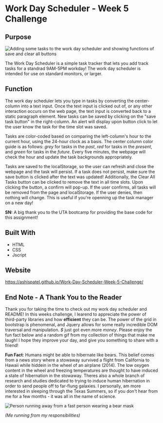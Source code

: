 # Work Day Scheduler - Week 5 Challenge

## Purpose

![Adding some tasks to the work day scheduler and showing functions of save and clear all buttons](https://github.com/AshisPatel/Work-Day-Scheduler-Week-5-Challenge/blob/main/assets/images/wds-preview.gif) 

The Work Day Scheduler is a simple task tracker that lets you add track tasks for a standrad 9AM-5PM workday! The work day scheduler is intended for use on standard monitors, or larger. 

## Function

The work day scheduler lets you type in tasks by converting the center-column into a text input. Once the text input is clicked out of, or any other interaction occurs on the web page, the text input is converted back to a static paragraph element. New tasks can be saved by clicking on the "save task button" in the right-column. An alert will display upon button click to let the user know the task for the time slot was saved. 

Tasks are color-coded based on comparing the left-column's hour to the current hour, using the 24-hour clock as a basis. The center column color guide is as follows: *grey* for tasks in the *past*, *red* for tasks in the *present*, and *green* for tasks in the *future*. Every five minutes, the webpage will check the hour and update the task backgrounds appropriately. 

Tasks are saved to the localStorage, so the user can refresh and close the webpage and the task will persist. If a task does not persist, make sure the save button is clicked after the text was updated! Additionally, the Clear All Tasks button can be clicked to remove the text in all time slots. Upon clicking the button, a confirm will pop-up. If the user confirms, all tasks will be removed from the page and localStorage. If the user denies, then nothing will change. This is useful if you're openning up the task manager on a new day!

**SN:** A big thank you to the UTA bootcamp for providing the base code for this assignment!

## Built With

* HTML
* CSS
* Jscript

## Website

https://ashispatel.github.io/Work-Day-Scheduler-Week-5-Challenge/

## End Note - A Thank You to the Reader

Thank you for taking the time to check out my work day scheduler and README! In this weeks challenge, I learend to appreciate the power of third-party libraries and how **efficient** they can be. The power of the grid in bootstrap is phenomenal, and Jquery allows for some really incredible DOM traversal and manipulation. *$* just got even more *money*. Please enjoy the fun fact below and a random gif from my collection of things that make me laugh! I hope they improve your day, and give you something to share with a friend!

**Fun Fact**: Humans might be able to hibernate like bears. This belief comes from a news story where a stowaway survived a flight from California to Hawaii while hiddein in the wheel of an airplane (2014). The low oxygen content in the wheel and freezing temperatures are thought to have induced a state of hibernation in the stowaway. Theres also a whole branch of research and studies dedicated to trying to induce human hibernation in order to send people off to far-flung galaxies. I personally, am more interested in sleeping through the Texas Summers, so if you don't hear from me for a few months - it was all in the name of science. 

![Person running away from a fast person wearing a bear mask](https://github.com/AshisPatel/Work-Day-Scheduler-Week-5-Challenge/blob/main/assets/images/running_away.gif)

*(Me running from my responsibilities)*